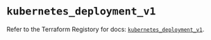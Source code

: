 # `kubernetes_deployment_v1`

Refer to the Terraform Registory for docs: [`kubernetes_deployment_v1`](https://registry.terraform.io/providers/hashicorp/kubernetes/2.20.0/docs/resources/deployment_v1).
